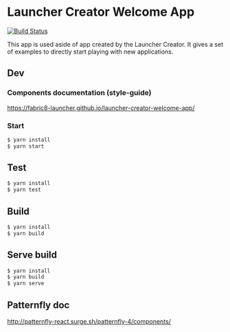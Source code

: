 
# Launcher Creator Welcome App
[![Build Status](https://travis-ci.org/fabric8-launcher/launcher-creator-welcome-app.svg?branch=master)](https://travis-ci.org/fabric8-launcher/launcher-creator-welcome-app)

This app is used aside of app created by the Launcher Creator. It gives a set of examples to directly start playing with new applications.

## Dev

### Components documentation (style-guide)
https://fabric8-launcher.github.io/launcher-creator-welcome-app/

### Start
```bash
$ yarn install
$ yarn start
```

## Test

```bash
$ yarn install
$ yarn test
```

## Build

```bash
$ yarn install
$ yarn build
```

## Serve build

```bash
$ yarn install
$ yarn build
$ yarn serve
```

## Patternfly doc
http://patternfly-react.surge.sh/patternfly-4/components/


